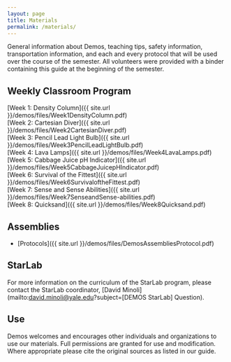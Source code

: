 ```yaml
---
layout: page
title: Materials
permalink: /materials/
---
```


General information about Demos, teaching tips, safety information, transportation information, and each and every protocol that will be used over the course of the semester. All volunteers were provided with a binder containing this guide at the beginning of the semester.  

Weekly Classroom Program
------------------------

[Week 1: Density Column]({{ site.url }}/demos/files/Week1DensityColumn.pdf)  
[Week 2: Cartesian Diver]({{ site.url }}/demos/files/Week2CartesianDiver.pdf)  
[Week 3: Pencil Lead Light Bulb]({{ site.url }}/demos/files/Week3PencilLeadLightBulb.pdf)  
[Week 4: Lava Lamps]({{ site.url }}/demos/files/Week4LavaLamps.pdf)  
[Week 5: Cabbage Juice pH Indicator]({{ site.url }}/demos/files/Week5CabbageJuicepHIndicator.pdf)  
[Week 6: Survival of the Fittest]({{ site.url }}/demos/files/Week6SurvivaloftheFittest.pdf)  
[Week 7: Sense and Sense Abilities]({{ site.url }}/demos/files/Week7SenseandSense-abilities.pdf)  
[Week 8: Quicksand]({{ site.url }}/demos/files/Week8Quicksand.pdf)  

<!---
({{ site.url }}/demos/files/BoardPositions.docx)
({{ site.url }}/demos/files/DemosAssembliesProtocol.pdf)
({{ site.url }}/demos/files/DemosF08Binder.pdf)
({{ site.url }}/demos/files/DemosF10Binder.pdf)
({{ site.url }}/demos/files/DemosF11Binder.pdf)
({{ site.url }}/demos/files/DemosF12Binder.pdf)
({{ site.url }}/demos/files/DemosF13Binder.pdf)
({{ site.url }}/demos/files/DemosS09Binder.pdf)
({{ site.url }}/demos/files/DemosS10Binder.pdf)
({{ site.url }}/demos/files/DemosS11Binder.pdf)
({{ site.url }}/demos/files/DemosS13Binder.pdf)
({{ site.url }}/demos/files/Fall12 Signups.docx)
({{ site.url }}/demos/files/Spring13 Signups.docx)
({{ site.url }}/demos/files/demosassemblies.doc) -->


Assemblies
----------
- [Protocols]({{ site.url }}/demos/files/DemosAssembliesProtocol.pdf)

StarLab
-------
For more information on the curriculum of the StarLab program, please contact the StarLab coordinator, [David Minoli](mailto:david.minoli@yale.edu?subject=[DEMOS StarLab] Question).

Use
---
Demos welcomes and encourages other individuals and organizations to use our materials. Full permissions are granted for use and modification. Where appropriate please cite the original sources as listed in our guide.
